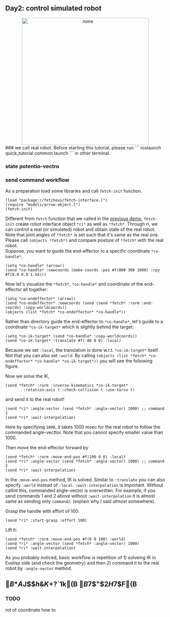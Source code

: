 ## Day2: control simulated robot 
<div align="center">
<img src="https://raw.githubusercontent.com/HiroIshida/quick_tutorial/master/images/day2_whole.gif" alt="none" title="day2_1" width="400">
</div>
### we call real robot.
Before starting this tutorial, please run
```
roslaunch quick_tutorial common.launch
```
in other terminal. 

### state potentio-vectro
### send command workflow
As a preparation load some libraries and call `fetch-init` function.
```
(load "package://fetcheus/fetch-interface.l")
(require "models/arrow-object.l")
(fetch-init)
```
Different from `fetch` function that we called in the [previous demo](link), `fetch-init` create robot interface object `*ri*` as well as `*fetch*`. Through *ri*, we can control a real (or simulated) robot and obtain state of the real robot. Note that joint angles of `*fetch*` is set such that it's same as the real one. Please call `(objects *fetch*)` and compare posture of `*fetch*` with the real robot.     
Suppose, you want to guide the end-effector to a specific coordinate `*co-handle*`. 
```
(setq *co-handle* (arrow))
(send *co-handle* :newcoords (make-coords :pos #f(800 300 1000) :rpy #f(0.0 0.0 1.54)))
```
Now let's visualize the `*fetch*`, `*co-handle*` and coordinate of the end-effector all togather:
```
(setq *co-endeffector* (arrow))
(send *co-endeffector* :newcoords (send (send *fetch* :rarm :end-coords) :copy-worldcoords))
(objects (list *fetch* *co-endeffector* *co-handle*))
```

Rather than directory guide the end-effector to `*co-handle*`, let's guide to a coordinate `*co-ik-target*` which is slightly behind the target:
```
(setq *co-ik-target* (send *co-handle* :copy-worldcoords))
(send *co-ik-target* :translate #f(-80 0 0) :local)
```
Because we set `:local`, the translation is done w.r.t. `*co-ik-target*` itself. Not that you can also set `:world`. By calling `(objects (list *fetch* *co-endeffector* *co-handle* *co-ik-target*))` you will see the following figure.

Now we solve the IK,
```
(send *fetch* :rarm :inverse-kinematics *co-ik-target*
        :rotation-axis t :check-collision t :use-torso t)
```
and send it to the real robot!
```
(send *ri* :angle-vector (send *fetch* :angle-vector) 1000) ;; command 1
(send *ri* :wait-interpolation)
```
Here by specifying `1000`, it takes 1000 msec for the real robot to follow the commanded angle-vecttor. Note that you cannot specify smaller value than 1000. 

Then move the end-effector forward by
```
(send *fetch* :rarm :move-end-pos #f(100 0 0) :local)
(send *ri* :angle-vector (send *fetch* :angle-vector) 1000) ;; command 2
(send *ri* :wait-interpolation)
```
In the `:move-end-pos` method, IK is solved. Similar to `:translate` you can also specify `:world` instead of `:local`. `:wait-interpolation` is important. Without callint this, commanded angle-vector is overwritten. For example, if you send commands 1 and 2 above without `:wait-interpolation` it is almost same as sending only `command2`. (explain why I said *almost* somewhere).

Grasp the handle with effort of 100:
```
(send *ri* :start-grasp :effort 100)
```
Lift it:
```
(send *fetch* :rarm :move-end-pos #f(0 0 100) :world)
(send *ri* :angle-vector (send *fetch* :angle-vector) 1000)
(send *ri* :wait-interpolation)
```
As you probably noticed, basic workflow is repetition of 1) solveing IK in Euslisp side (and check the geometry) and then 2) command it to the real robot by `:angle-vector` method.

## $B$*$A$J$$$h$&$K$+$?$`$1$k(B $B$7$"$2$H$7$F(B
### TODO 
rot of coordinate how to




